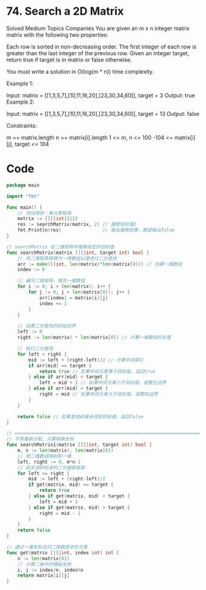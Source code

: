 # 74. Search a 2D Matrix
Solved
Medium
Topics
Companies
You are given an m x n integer matrix matrix with the following two properties:

Each row is sorted in non-decreasing order.
The first integer of each row is greater than the last integer of the previous row.
Given an integer target, return true if target is in matrix or false otherwise.

You must write a solution in O(log(m * n)) time complexity.

 

Example 1:


Input: matrix = [[1,3,5,7],[10,11,16,20],[23,30,34,60]], target = 3
Output: true
Example 2:


Input: matrix = [[1,3,5,7],[10,11,16,20],[23,30,34,60]], target = 13
Output: false
 

Constraints:

m == matrix.length
n == matrix[i].length
1 <= m, n <= 100
-104 <= matrix[i][j], target <= 104


# Code
```go
package main

import "fmt"

func main() {
	// 测试用例：单元素矩阵
	matrix := [][]int{{1}}
	res := searchMatrix(matrix, 2) // 搜索目标值2
	fmt.Println(res)               // 输出搜索结果，期望输出false
}

// searchMatrix 在二维矩阵中搜索给定的目标值
func searchMatrix(matrix [][]int, target int) bool {
	// 将二维矩阵转换为一维数组以便进行二分查找
	arr := make([]int, len(matrix)*len(matrix[0])) // 创建一维数组
	index := 0

	// 遍历二维矩阵，填充一维数组
	for i := 0; i < len(matrix); i++ {
		for j := 0; j < len(matrix[0]); j++ {
			arr[index] = matrix[i][j]
			index += 1
		}
	}

	// 设置二分查找的初始边界
	left := 0
	right := len(matrix) * len(matrix[0]) // 计算一维数组的长度

	// 执行二分查找
	for left < right {
		mid := left + (right-left)/2 // 计算中间索引
		if arr[mid] == target {
			return true // 如果中间元素等于目标值，返回true
		} else if arr[mid] < target {
			left = mid + 1 // 如果中间元素小于目标值，调整左边界
		} else if arr[mid] > target {
			right = mid // 如果中间元素大于目标值，调整右边界
		}
	}

	return false // 如果查找结束未找到目标值，返回false
}

// ========================================================================================================
// 不用重新分配，只需转换坐标
func searchMatrix1(matrix [][]int, target int) bool {
	m, n := len(matrix), len(matrix[0])
	// 把二维数组映射到一维
	left, right := 0, m*n-1
	// 前文讲的标准的二分搜索框架
	for left <= right {
		mid := left + (right-left)/2
		if get(matrix, mid) == target {
			return true
		} else if get(matrix, mid) < target {
			left = mid + 1
		} else if get(matrix, mid) > target {
			right = mid - 1
		}
	}
	return false
}

// 通过一维坐标访问二维数组中的元素
func get(matrix [][]int, index int) int {
	n := len(matrix[0])
	// 计算二维中的横纵坐标
	i, j := index/n, index%n
	return matrix[i][j]
}
```
